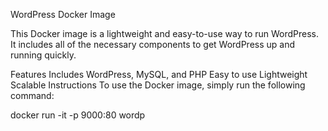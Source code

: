 WordPress Docker Image

This Docker image is a lightweight and easy-to-use way to run WordPress. 
It includes all of the necessary components to get WordPress up and running quickly.

Features
Includes WordPress, MySQL, and PHP
Easy to use
Lightweight
Scalable
Instructions
To use the Docker image, simply run the following command:

docker run -it -p 9000:80 wordp
